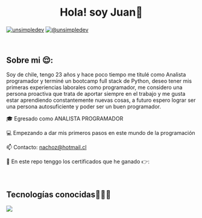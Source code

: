 <h1 align="center">Hola! soy Juan👋 </h1> 

<p align="left">
<a href="https://linkedin.com/in/juan-honorato12" target="blank"><img align="center" src="https://img.shields.io/badge/LinkedIn-0077B5?style=for-the-badge&logo=linkedin&logoColor=white" alt="unsimpledev"/></a>
<a href = "mailto:nachoz@hotmail.cl" target="blank"><img align="center" src="https://img.shields.io/badge/Microsoft_Outlook-0078D4?style=for-the-badge&logo=microsoft-outlook&logoColor=white" alt="@unsimpledev"  /></a>
  </p>
<br>
<h2>Sobre mi 😌: </h2>
<!--Intro start-->

<p align="left">
Soy de chile, tengo 23 años y hace poco tiempo me titulé como Analista programador y terminé un bootcamp full stack de Python, deseo tener mis primeras experiencias laborales como programador, me considero una persona proactiva que trata de aportar siempre en el trabajo y me gusta estar aprendiendo constantemente nuevas cosas, a futuro espero lograr ser una persona autosuficiente y poder ser un buen programador.
  
🎓 Egresado como ANALISTA PROGRAMADOR

💻 Empezando a dar mis primeros pasos en este mundo  de la programación

📫 Contacto: nachoz@hotmail.cl

📜 En este repo tenggo los certificados que he ganado 👉: 
<!--Intro end-->
  </p>
<br>

<h2 >Tecnologías conocidas👨🏻‍💻</h2>
<!--tech stack icons-->
<p align="left">
  <a href="https://skillicons.dev">
    <img src="https://skillicons.dev/icons?i=html,css,javascript,python,bootstrap,flask,mysql,nodejs,vscode" />
  </a>
</p>
<br>
<!-------------------------->
<br><br><br>
<br><br>

<!----------
<div id="apoyo">
<h2>Si quieres apoyarme 😻</h2>
  <p align="left">
  </p>
</div>
--------------->
